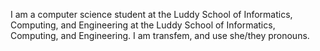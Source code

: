I am a computer science student at the Luddy School of Informatics, Computing, and Engineering at the Luddy School of Informatics, Computing, and Engineering.
I am transfem, and use she/they pronouns.
<!---
FuneralPyreGames/FuneralPyreGames is a ✨ special ✨ repository because its `README.md` (this file) appears on your GitHub profile.
You can click the Preview link to take a look at your changes.
--->
